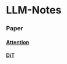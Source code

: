 # LLM-Notes

### Paper
#### [Attention](https://arxiv.org/abs/1706.03762)
#### [DiT](http://arxiv.org/abs/2212.09748)
